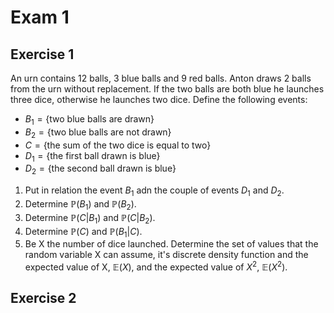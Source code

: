 # Exam 1

## Exercise 1

An urn contains 12 balls, 3 blue balls and 9 red balls. Anton draws 2 balls from the urn without replacement. If the two balls are both blue he launches three dice, otherwise he launches two dice.
Define the following events:

- $B_1 = \lbrace \text{two blue balls are drawn} \rbrace$
- $B_2 = \lbrace \text{two blue balls are not drawn} \rbrace$
- $C = \lbrace \text{the sum of the two dice is equal to two} \rbrace$
- $D_1 = \lbrace \text{the first ball drawn is blue} \rbrace$
- $D_2 = \lbrace \text{the second ball drawn is blue} \rbrace$

1. Put in relation the event $B_1$ adn the couple of events $D_1$ and $D_2$.
2. Determine $\mathbb{P}(B_1)$ and $\mathbb{P}(B_2)$.
3. Determine $\mathbb{P}(C|B_1)$ and $\mathbb{P}(C|B_2)$.
4. Determine $\mathbb{P}(C)$ and $\mathbb{P}(B_1|C)$.
5. Be X the number of dice launched. Determine the set of values that the random variable X can assume, it's discrete density function and the expected value of X, $\mathbb{E}(X)$, and the expected value of $X^2$, $\mathbb{E}(X^2)$.

## Exercise 2
